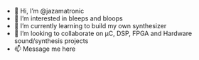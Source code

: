 - 👋 Hi, I’m @jazamatronic
- 👀 I’m interested in bleeps and bloops
- 🌱 I’m currently learning to build my own synthesizer 
- 💞️ I’m looking to collaborate on µC, DSP, FPGA and Hardware sound/synthesis projects
- 📫 Message me here

<!---
jazamatronic/jazamatronic is a ✨ special ✨ repository because its `README.md` (this file) appears on your GitHub profile.
You can click the Preview link to take a look at your changes.
--->
